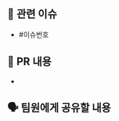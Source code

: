 ## 🔗 관련 이슈

<!-- 연관된 이슈 번호를 작성해주세요. -->

- #이슈번호

## 📌 PR 내용

<!-- PR 내용을 설명해주세요. -->

-

## 🗣️ 팀원에게 공유할 내용

<!-- 팀원들이 알아야 할 내용이나 논의해야 할 부분이 있다면 작성해주세요. -->
<!-- 리뷰어가 중점적으로 봐줬으면 하는 부분이 있으면 작성해주세요. -->